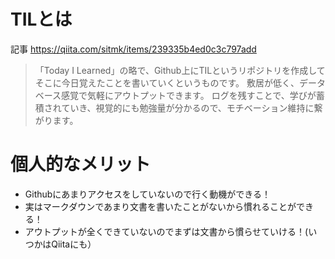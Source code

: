 # TILとは
記事 https://qiita.com/sitmk/items/239335b4ed0c3c797add
> 「Today I Learned」の略で、Github上にTILというリポジトリを作成してそこに今日覚えたことを書いていくというものです。
> 敷居が低く、データベース感覚で気軽にアウトプットできます。
> ログを残すことで、学びが蓄積されていき、視覚的にも勉強量が分かるので、モチベーション維持に繋がります。

# 個人的なメリット
- Githubにあまりアクセスをしていないので行く動機ができる！
- 実はマークダウンであまり文書を書いたことがないから慣れることができる！
- アウトプットが全くできていないのでまずは文書から慣らせていける！(いつかはQiitaにも）
